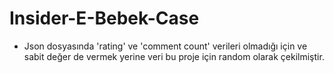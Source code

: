 # Insider-E-Bebek-Case

* Json dosyasında 'rating' ve 'comment count' verileri olmadığı için ve sabit değer de vermek yerine veri bu proje için random olarak çekilmiştir.